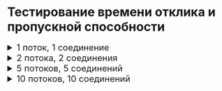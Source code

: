 # Тестирование времени отклика и пропускной способности

<style>

    details summary {
        font-size: 20px;
    }

    details[open] summary {
        border-bottom: 1px solid gray;
    }
</style>

<details>
<summary>1 поток, 1 соединение</summary>

### С кешем
<pre>Running 10s test @ http://localhost:8080/
  1 threads and 1 connections
  Thread Stats   Avg      Stdev     Max   +/- Stdev
    Latency     2.42ms    0.97ms  17.97ms   87.67%
    Req/Sec   414.96     39.08   460.00     85.00%
  Latency Distribution
     50%    2.03ms
     75%    3.08ms
     90%    3.45ms
     99%    4.62ms
  4135 requests in 10.01s, 1.14MB read
  Non-2xx or 3xx responses: 4135
Requests/sec:    413.02
Transfer/sec:    116.16KB</pre>

### Без кеша
<pre>Running 10s test @ http://localhost:8080/
  1 threads and 1 connections
  Thread Stats   Avg      Stdev     Max   +/- Stdev
    Latency     1.83ms    0.89ms  13.89ms   91.85%
    Req/Sec   566.06    128.58   686.00     86.00%
  Latency Distribution
     50%    1.56ms
     75%    1.79ms
     90%    2.46ms
     99%    5.70ms
  5639 requests in 10.01s, 1.54MB read
  Non-2xx or 3xx responses: 5639
Requests/sec:    563.51
Transfer/sec:    157.39KB</pre>
</details>

<details>
<summary>2 потока, 2 соединения</summary>

### С кешем
<pre>Running 10s test @ http://localhost:8080/
  2 threads and 2 connections
  Thread Stats   Avg      Stdev     Max   +/- Stdev
    Latency     1.00ms    1.45ms  32.78ms   94.25%
    Req/Sec     1.32k   213.05     1.66k    71.00%
  Latency Distribution
     50%  672.00us
     75%    0.86ms
     90%    1.28ms
     99%    7.67ms
  26197 requests in 10.01s, 6.97MB read
Requests/sec:   2617.56
Transfer/sec:    713.20KB</pre>

### Без кеша
<pre>Running 10s test @ http://localhost:8080/
  2 threads and 2 connections
  Thread Stats   Avg      Stdev     Max   +/- Stdev
    Latency     1.72ms    1.17ms  30.69ms   96.53%
    Req/Sec   610.19     83.17   710.00     78.50%
  Latency Distribution
     50%    1.52ms
     75%    1.73ms
     90%    2.05ms
     99%    5.80ms
  12154 requests in 10.01s, 3.37MB read
  Non-2xx or 3xx responses: 12154
Requests/sec:   1214.71
Transfer/sec:    345.20KB</pre>
</details>

<details>
<summary>5 потоков, 5 соединений</summary>

### С кешем
<pre>Running 10s test @ http://localhost:8080/
  5 threads and 5 connections
  Thread Stats   Avg      Stdev     Max   +/- Stdev
    Latency     3.38ms    3.06ms  48.58ms   87.84%
    Req/Sec   336.30    201.46   722.00     67.00%
  Latency Distribution
     50%    2.62ms
     75%    4.74ms
     90%    6.84ms
     99%   13.69ms
  16763 requests in 10.01s, 4.53MB read
  Non-2xx or 3xx responses: 5333
Requests/sec:   1673.88
Transfer/sec:    463.47KB</pre>

### Без кеша
<pre>Running 10s test @ http://localhost:8080/
  5 threads and 5 connections
  Thread Stats   Avg      Stdev     Max   +/- Stdev
    Latency     4.04ms    2.45ms  38.44ms   85.97%
    Req/Sec   260.77     53.63   363.00     73.40%
  Latency Distribution
     50%    3.51ms
     75%    4.76ms
     90%    6.56ms
     99%   13.25ms
  13006 requests in 10.02s, 3.57MB read
  Non-2xx or 3xx responses: 10449
Requests/sec:   1297.74
Transfer/sec:    365.00KB</pre>
</details>

<details>
<summary>10 потоков, 10 соединений</summary>

### С кешем
<pre>Running 10s test @ http://localhost:8080/
  10 threads and 10 connections
  Thread Stats   Avg      Stdev     Max   +/- Stdev
    Latency     3.56ms    3.61ms  52.82ms   87.72%
    Req/Sec   302.95    176.49   760.00     62.83%
  Latency Distribution
     50%    2.25ms
     75%    4.91ms
     90%    7.76ms
     99%   16.76ms
  18130 requests in 10.04s, 4.90MB read
  Socket errors: connect 4, read 0, write 0, timeout 0
  Non-2xx or 3xx responses: 4314
Requests/sec:   1806.04
Transfer/sec:    499.55KB</pre>

### Без кеша
<pre>Running 10s test @ http://localhost:8080/
  10 threads and 10 connections
  Thread Stats   Avg      Stdev     Max   +/- Stdev
    Latency     5.24ms    3.70ms  45.03ms   87.60%
    Req/Sec   201.88     57.54   320.00     66.75%
  Latency Distribution
     50%    4.23ms
     75%    6.17ms
     90%    9.28ms
     99%   19.68ms
  16108 requests in 10.03s, 4.34MB read
  Socket errors: connect 2, read 0, write 0, timeout 0
  Non-2xx or 3xx responses: 8095
Requests/sec:   1605.71
Transfer/sec:    443.03KB</pre>
</details>